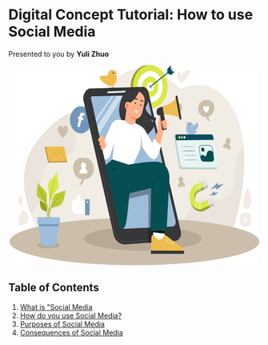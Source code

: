 # Digital Concept Tutorial: How to use Social Media
Presented to you by **Yuli Zhuo**
<p align="center"><img src="finalpicture.png" alt="Social Media Illustration" style="height: 400px; width:500px;"/></p>

## Table of Contents
1. [What is "Social Media](https://link-url-here.org)
2. [How do you use Social Media?](https://link-url-here.org)
3. [Purposes of Social Media](https://link-url-here.org)
4. [Consequences of Social Media](https://link-url-here.org)
